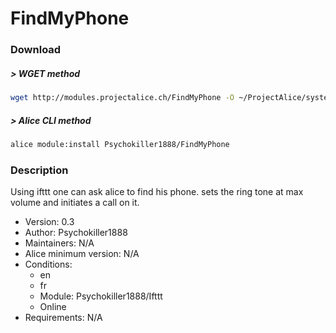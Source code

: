 # FindMyPhone

### Download

##### > WGET method
```bash
wget http://modules.projectalice.ch/FindMyPhone -O ~/ProjectAlice/system/moduleInstallTickets/FindMyPhone.install
```

##### > Alice CLI method
```bash
alice module:install Psychokiller1888/FindMyPhone
```

### Description
Using ifttt one can ask alice to find his phone. sets the ring tone at max volume and initiates a call on it.

- Version: 0.3
- Author: Psychokiller1888
- Maintainers: N/A
- Alice minimum version: N/A
- Conditions:
  - en
  - fr
  - Module: Psychokiller1888/Ifttt
  - Online
- Requirements: N/A
